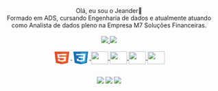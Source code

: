 <div align="center">
Olá, eu sou o Jeander👋<br>
Formado em ADS, cursando Engenharia de dados e atualmente atuando como Analista de dados pleno na Empresa M7 Soluções Financeiras.
</div>
<br>
 
<div align="center">
  <a href="https://github.com/jeandertrevia">
  <img height="180em" src="https://github-readme-stats.vercel.app/api?username=jeandertrevia&show_icons=true&theme=cobalt&include_all_commits=true&count_private=true"/>
  <img height="180em" src="https://github-readme-stats.vercel.app/api/top-langs/?username=jeandertrevia&layout=compact&langs_count=7&theme=cobalt"/>
 </div>

<div style="display: inline_block" align="center" ><br>
<img align="center" height="30" width="40" src="https://raw.githubusercontent.com/devicons/devicon/master/icons/html5/html5-original.svg">
<img align="center" height="30" width="40" src="https://raw.githubusercontent.com/devicons/devicon/master/icons/css3/css3-original.svg"
<img align="center" height="30" width="40" src="https://cdn.jsdelivr.net/gh/devicons/devicon/icons/github/github-original.svg" />
<img align="center" height="30" width="40" src="https://cdn.jsdelivr.net/gh/devicons/devicon/icons/vscode/vscode-original.svg" />
<img align="center" height="30" width="40" src="https://cdn.jsdelivr.net/gh/devicons/devicon/icons/postgresql/postgresql-plain.svg" />
<img align="center" height="30" width="40" src="https://cdn.jsdelivr.net/gh/devicons/devicon/icons/git/git-original.svg"/>
<img align="center" height="30" width="40" src="https://cdn.jsdelivr.net/gh/devicons/devicon/icons/docker/docker-plain.svg"/>
</div>

##

<div align="center"> 
 <a href="https://discord.gg/jeandertrevia#2162" target="_blank"><img src="https://img.shields.io/badge/Discord-7289DA?style=for-the-badge&logo=discord&logoColor=white" target="blank"></a> 
  <a href = "mailto:jeandertrevia305@gmail.com"><img src="https://img.shields.io/badge/-Gmail-%23333?style=for-the-badge&logo=gmail&logoColor=white" target="blank"></a>
  <a href="https://www.linkedin.com/in/jeander-trevia-b4692621a/" target="blank"><img src="https://img.shields.io/badge/-LinkedIn-%230077B5?style=for-the-badge&logo=linkedin&logoColor=white"></a>
  
</div>


